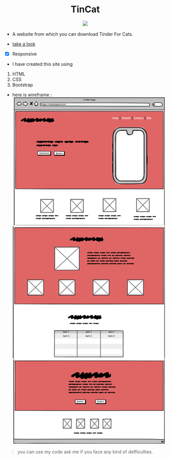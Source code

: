 <h1 align="center">TinCat</h1>

<p align="center">
  <image src="https://media2.giphy.com/media/BXjqytvu9bKzCUHdzz/giphy.gif?cid=ecf05e475inal199rcp396t17xfldywufb8z8bm7newxdjm0&rid=giphy.gif&ct=s">
</p>
  
  
- A website from which you can download Tinder For Cats.

- [take a look](https://ranjitodedra.github.io/TinCat/)

- [x] Responsive 
  
- I have created this site using 
1. HTML
2. CSS
3. Bootstrap

- here is wireframe :
![alt text](https://github.com/ranjitodedra/TinCat/blob/main/images/1.png)
![alt text](https://github.com/ranjitodedra/TinCat/blob/main/images/2.png)
![alt text](https://github.com/ranjitodedra/TinCat/blob/main/images/3.png)

> you can use my code ask me if you face any kind of defficulties.
